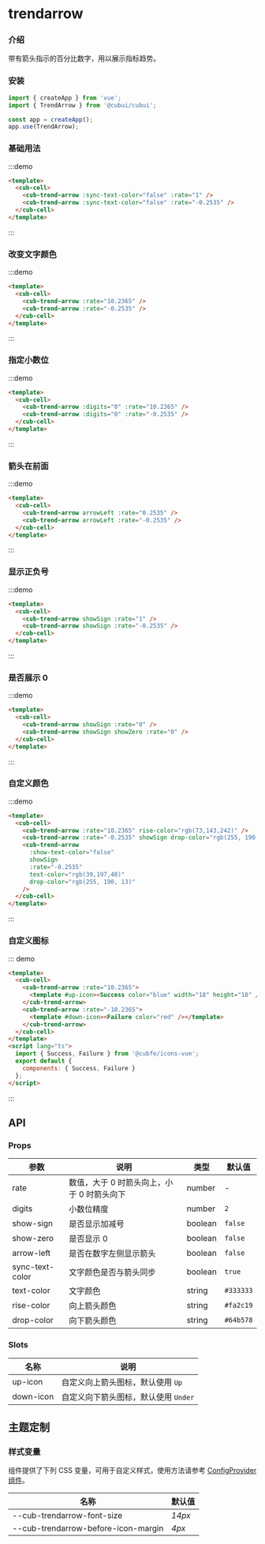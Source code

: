 # trendarrow

### 介绍

带有箭头指示的百分比数字，用以展示指标趋势。

### 安装

```javascript
import { createApp } from 'vue';
import { TrendArrow } from '@cubui/cubui';

const app = createApp();
app.use(TrendArrow);
```

### 基础用法

:::demo

```html
<template>
  <cub-cell>
    <cub-trend-arrow :sync-text-color="false" :rate="1" />
    <cub-trend-arrow :sync-text-color="false" :rate="-0.2535" />
  </cub-cell>
</template>
```

:::

### 改变文字颜色

:::demo

```html
<template>
  <cub-cell>
    <cub-trend-arrow :rate="10.2365" />
    <cub-trend-arrow :rate="-0.2535" />
  </cub-cell>
</template>
```

:::

### 指定小数位

:::demo

```html
<template>
  <cub-cell>
    <cub-trend-arrow :digits="0" :rate="10.2365" />
    <cub-trend-arrow :digits="0" :rate="-0.2535" />
  </cub-cell>
</template>
```

:::

### 箭头在前面

:::demo

```html
<template>
  <cub-cell>
    <cub-trend-arrow arrowLeft :rate="0.2535" />
    <cub-trend-arrow arrowLeft :rate="-0.2535" />
  </cub-cell>
</template>
```

:::

### 显示正负号

:::demo

```html
<template>
  <cub-cell>
    <cub-trend-arrow showSign :rate="1" />
    <cub-trend-arrow showSign :rate="-0.2535" />
  </cub-cell>
</template>
```

:::

### 是否展示 0

:::demo

```html
<template>
  <cub-cell>
    <cub-trend-arrow showSign :rate="0" />
    <cub-trend-arrow showSign showZero :rate="0" />
  </cub-cell>
</template>
```

:::

### 自定义颜色

:::demo

```html
<template>
  <cub-cell>
    <cub-trend-arrow :rate="10.2365" rise-color="rgb(73,143,242)" />
    <cub-trend-arrow :rate="-0.2535" showSign drop-color="rgb(255, 190, 13)" />
    <cub-trend-arrow
      :show-text-color="false"
      showSign
      :rate="-0.2535"
      text-color="rgb(39,197,48)"
      drop-color="rgb(255, 190, 13)"
    />
  </cub-cell>
</template>
```

:::

### 自定义图标

::: demo

```html
<template>
  <cub-cell>
    <cub-trend-arrow :rate="10.2365">
      <template #up-icon><Success color="blue" width="18" height="18" /></template>
    </cub-trend-arrow>
    <cub-trend-arrow :rate="-10.2365">
      <template #down-icon><Failure color="red" /></template>
    </cub-trend-arrow>
  </cub-cell>
</template>
<script lang="ts">
  import { Success, Failure } from '@cubfe/icons-vue';
  export default {
    components: { Success, Failure }
  };
</script>
```

:::

## API

### Props

| 参数            | 说明                                       | 类型    | 默认值    |
| --------------- | ------------------------------------------ | ------- | --------- |
| rate            | 数值，大于 0 时箭头向上，小于 0 时箭头向下 | number  | -         |
| digits          | 小数位精度                                 | number  | `2`       |
| show-sign       | 是否显示加减号                             | boolean | `false`   |
| show-zero       | 是否显示 0                                 | boolean | `false`   |
| arrow-left      | 是否在数字左侧显示箭头                     | boolean | `false`   |
| sync-text-color | 文字颜色是否与箭头同步                     | boolean | `true`    |
| text-color      | 文字颜色                                   | string  | `#333333` |
| rise-color      | 向上箭头颜色                               | string  | `#fa2c19` |
| drop-color      | 向下箭头颜色                               | string  | `#64b578` |

### Slots

| 名称      | 说明                                        |
| --------- | ------------------------------------------- |
| up-icon   | 自定义向上箭头图标，默认使用 `Up`   |
| down-icon | 自定义向下箭头图标，默认使用 `Under` |

## 主题定制

### 样式变量

组件提供了下列 CSS 变量，可用于自定义样式，使用方法请参考 [ConfigProvider 组件](#/zh-CN/component/configprovider)。

| 名称                                | 默认值 |
| ----------------------------------- | ------ |
| --cub-trendarrow-font-size          | _14px_ |
| --cub-trendarrow-before-icon-margin | _4px_  |
